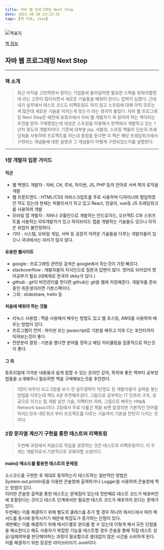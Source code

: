 ```yaml
---
title: 자바 웹 프로그래밍 Next Step
date: 2021-10-30 23:13:33
tags: [책 리뷰, Java]
---
```


![책표지](https://bookthumb-phinf.pstatic.net/cover/110/374/11037465.jpg?type=m140&udate=20190204)

[책 정보](https://book.naver.com/bookdb/book_detail.nhn?bid=11037465)

## 자바 웹 프로그래밍 Next Step

---

### 책 소개

> 최근 이직을 고민하면서 원하는 기업들에 들어갈려면 필요한 스택을 맞춰야할탠데 라는 고민이 많이지면서 새로운 기술들을 배워야 한다느 압박이 심했다. 근데 내가 실무에서 테스트 코드도 리팩토링도 하지 않고 스프링에 대해 아직 모르는게 많은데 새로운 기술을 익히는게 맞는가 라는 생각이 들었다. 자바 웹 프로그래밍 Next Step은 예전에 유튜브에서 자바 웹 개발자가 꼭 읽어야 하는 책이라는 추천을 받아 구매했었는데 대상은 스프링을 이용해서 현역에서 개발하고 있는 1년차 정도의 개발자이다. 기존에 대부분 jsp, 서블릿, 스프링 책들이 단순히 프레임웍을 사용하여 프로젝트를 하는데 중점을 둔다면 이 책은 해당 프레임워크에서 구현되는 개념들에 대한 설명과 그 개념들이 어떻게 구현되었는지를 설명한다.  

---

### 1장 개발자 입문 가이드

#### 직군

- 웹 백앤드 개발자 : 자바, C#, 루비, 파이썬, JS, PHP 등의 언어로 서버 쪽의 로직을 개발
- 웹 프론트앤드 : HTML/CSS 자바스크립트를 주로 사용하며 디자이너와 협업하였던 적도 있는데 현재는 퍼블리셔가 하고 있고 React, 앙굴라, vue등 JS 프레임워크를 사용하여 개발
- 모바일 앱 개발자 : 자바나 코틀린으로 개발하는 안드로이드, 오브젝트 C와 스위프트를 사용하는 IOS개발자가 있고 하이브리드 앱을 개발하는 기술들도 있으나 아직은 취업이 불안정하다.
- 기타 : 시스템, 모바일 게임, 서버 등 굉장히 어려운 기술들을 다루는 개발자들이 있으나 국내에서는 자리가 많지 않다.

#### 유용한 웹사이트

- google : 프로그래밍 관련된 검색은 google에서 하는것이 가장 빠르다.
- stackoverflow : 개발자들의 지식인으로 질문과 답변이 많다. 영어로 되어있어 영어공부가 필요.(대체제로 한국의 okky가 있다.)
- github : git이 버전관리를 한다면 github는 git을 웹에 저장해준다. 개발자를 준비중인 취준생이라면 기본스팩이다.
- 그외 : slideshare, trello 등

#### 처음에 배워야 하는 것들

- 리눅스 사용법 : 맥을 사용해서 배우는 방법도 있고 웹 호스팅, AWS를 사용하여 배우는 방법이 있다.
- 프로그램이 언어 : 파이썬 또는 javascript로 기본을 배우고 이후 C는 포인터까지 익혀보는것이 좋다.
- 전문분야 결정 : 기본을 했다면 분야를 정하고 해당 커리큘럼을 집중적으로 하는것이 좋다.

#### 그 외

튜토리얼에 가까운 내용들과 쉽게 접할 수 있는 온라인 강의, 독학에 좋은 책부터 공부방법들을 소개해주니 필요하면 책을 구매해보는것을 추천한다.

> 1장이 마무리 되고 2장을 보기 전 실무경력이 1년정도 된 개발자들이 실력을 쌓는 방법을 다루는데 책도 4권 추천해주셨다. 
>그림으로 공부하는 IT 인프라 구조, 성공으로 이끄는 팀 개발 실천 기술, 이펙티브 자바, 그림으로 배우는 Http& Network basic이다. 2장에서 주로 다룰건 책을 보면 알겠지만 기본적인 언어를 익히는것과 네트워크 부터 프로젝트를 다루는 기술까지 기본을 탄탄히 다지는 것이다.

### 2장 문자열 계산기 구현을 통한 테스트와 리팩토링

> 두번째 과정에서 처음으로 학습을 권장하는 것은 테스트와 리팩토링이다. 이 두개는 개발자로서 기본적으로 갖춰야할 소양이다.

#### main() 메소드를 활용한 테스트의 문제점

소스코드를 구현한 후 제대로 동작하는지 테스트하는 일반적인 방법은 System.out.println등을 이용한 콘솔창에 출력하거나 Logger을 사용하여 콘솔창에 찍는 방법이 있다.  
이러한 콘솔창 출력을 통한 테스트는 문제점이 있는데 첫번째로 테스트 코드가 배포버전에 포함된다는 것이고 테스트 단계에서만 필요한 테스트 코드가 배포까지 된다는 문제가 있다.  
두번째는 이를 해결하기 위해 별도의 클래스를 추가 할 경우 하나의 메서드에서 여러 메서드를 동시에 동작시키기 때문에 복잡도가 증가하는 단점이 있다.  
세번째는 이를 해결하기 위해 메서드별로 분리를 할 수 있는데 이렇게 해서 모든 단점들을 해소한다고 해도 사용자가 복잡한 기능을 테스트할 경우 콘솔을 통해 직접 테스트 성공/실패여부를 판단해야하는 과정이 필요함으로 쓸대없이 많은 시간을 소비하게 된다.  
이를 해결하기 위한 등장한 라이브러리가 Junit이다. 


